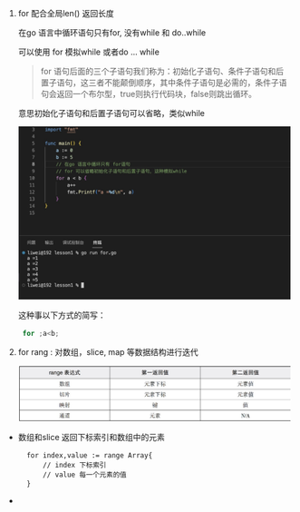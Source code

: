 1. for 配合全局len() 返回长度

   在go 语言中循环语句只有for, 没有while 和 do..while

   可以使用 for 模拟while 或者do ... while

   >for 语句后面的三个子语句我们称为：初始化子语句、条件子语句和后置子语句，这三者不能颠倒顺序，其中条件子语句是必需的，条件子语句会返回一个布尔型，true则执行代码块，false则跳出循环。

   意思初始化子语句和后置子语句可以省略，类似while

   ![image](../assets/60.jpg)

   这种事以下方式的简写：

   ```go
    for ;a<b;
   ```



    

2. for   rang : 对数组，slice, map 等数据结构进行迭代

   ![image](../assets/43.jpg)

+ 数组和slice 返回下标索引和数组中的元素

        for index,value := range Array{
            // index 下标索引
            // value 每一个元素的值
        }

+ 

   